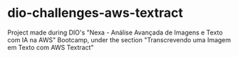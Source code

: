# dio-challenges-aws-textract
Project made during DIO's "Nexa - Análise Avançada de Imagens e Texto com IA na AWS" Bootcamp, under the section "Transcrevendo uma Imagem em Texto com AWS Textract"
